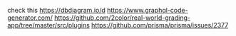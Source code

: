 check this https://dbdiagram.io/d
https://www.graphql-code-generator.com/
https://github.com/2color/real-world-grading-app/tree/master/src/plugins
https://github.com/prisma/prisma/issues/2377

